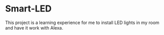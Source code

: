 # Smart-LED
This project is a learning experience for me to install LED lights in my room and have it work with Alexa.
